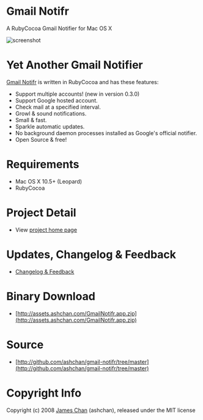 # Gmail Notifr #

A RubyCocoa Gmail Notifier for Mac OS X

![screenshot](http://ashchan.github.com/gmail-notifr/gmail-notifr-screen.png)

# Yet Another Gmail Notifier #

[Gmail Notifr](http://ashchan.com/projects/gmail-notifr) is written in RubyCocoa and has these features:

* Support multiple accounts! (new in version 0.3.0)
* Support Google hosted account.
* Check mail at a specified interval.
* Growl &amp; sound notifications.
* Small &amp; fast.
* Sparkle automatic updates.
* No background daemon processes installed as Google's official notifier.
* Open Source &amp; free!

# Requirements #

* Mac OS X 10.5+ (Leopard)
* RubyCocoa

# Project Detail #

* View [project home page](http://ashchan.com/projects/gmail-notifr)

# Updates, Changelog & Feedback

* [Changelog & Feedback](http://blog.ashchan.com/archive/2008/10/29/gmail-notifr-changelog/)

# Binary Download

* [http://assets.ashchan.com/GmailNotifr.app.zip](http://assets.ashchan.com/GmailNotifr.app.zip)

# Source #

* [http://github.com/ashchan/gmail-notifr/tree/master](http://github.com/ashchan/gmail-notifr/tree/master)

# Copyright Info #

Copyright (c) 2008 [James Chan](http://blog.ashchan.com) (ashchan), released under the MIT license